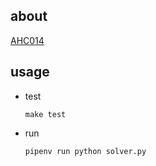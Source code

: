 ## about

[AHC014](https://atcoder.jp/contests/ahc014/tasks/ahc014_a)

## usage

* test

  ```console
  make test
  ```

* run

  ```console
  pipenv run python solver.py
  ```

